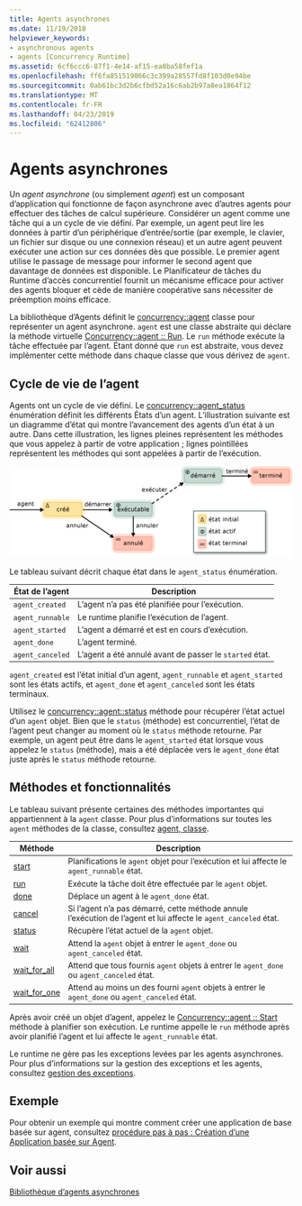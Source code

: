 ```yaml
---
title: Agents asynchrones
ms.date: 11/19/2018
helpviewer_keywords:
- asynchronous agents
- agents [Concurrency Runtime]
ms.assetid: 6cf6ccc6-87f1-4e14-af15-ea8ba58fef1a
ms.openlocfilehash: ff6fa851519066c3c399a28557fd8f103d0e94be
ms.sourcegitcommit: 0ab61bc3d2b6cfbd52a16c6ab2b97a8ea1864f12
ms.translationtype: MT
ms.contentlocale: fr-FR
ms.lasthandoff: 04/23/2019
ms.locfileid: "62412806"
---
```

# <a name="asynchronous-agents"></a>Agents asynchrones

Un *agent asynchrone* (ou simplement *agent*) est un composant d’application qui fonctionne de façon asynchrone avec d’autres agents pour effectuer des tâches de calcul supérieure. Considérer un agent comme une tâche qui a un cycle de vie défini. Par exemple, un agent peut lire les données à partir d’un périphérique d’entrée/sortie (par exemple, le clavier, un fichier sur disque ou une connexion réseau) et un autre agent peuvent exécuter une action sur ces données dès que possible. Le premier agent utilise le passage de message pour informer le second agent que davantage de données est disponible. Le Planificateur de tâches du Runtime d’accès concurrentiel fournit un mécanisme efficace pour activer des agents bloquer et cède de manière coopérative sans nécessiter de préemption moins efficace.

La bibliothèque d’Agents définit le [concurrency::agent](../../parallel/concrt/reference/agent-class.md) classe pour représenter un agent asynchrone. `agent` est une classe abstraite qui déclare la méthode virtuelle [Concurrency::agent :: Run](reference/agent-class.md#run). Le `run` méthode exécute la tâche effectuée par l’agent. Étant donné que `run` est abstraite, vous devez implémenter cette méthode dans chaque classe que vous dérivez de `agent`.

## <a name="agent-life-cycle"></a>Cycle de vie de l’agent

Agents ont un cycle de vie défini. Le [concurrency::agent_status](reference/concurrency-namespace-enums.md#agent_status) énumération définit les différents États d’un agent. L’illustration suivante est un diagramme d’état qui montre l’avancement des agents d’un état à un autre. Dans cette illustration, les lignes pleines représentent les méthodes que vous appelez à partir de votre application ; lignes pointillées représentent les méthodes qui sont appelées à partir de l’exécution.

![Diagramme d’état de l’agent](../../parallel/concrt/media/agentstate.png "diagramme d’état de l’Agent")

Le tableau suivant décrit chaque état dans le `agent_status` énumération.

|État de l’agent|Description|
|-----------------|-----------------|
|`agent_created`|L’agent n’a pas été planifiée pour l’exécution.|
|`agent_runnable`|Le runtime planifie l’exécution de l’agent.|
|`agent_started`|L’agent a démarré et est en cours d’exécution.|
|`agent_done`|L’agent terminé.|
|`agent_canceled`|L’agent a été annulé avant de passer le `started` état.|

`agent_created` est l’état initial d’un agent, `agent_runnable` et `agent_started` sont les états actifs, et `agent_done` et `agent_canceled` sont les états terminaux.

Utilisez le [concurrency::agent::status](reference/agent-class.md#status) méthode pour récupérer l’état actuel d’un `agent` objet. Bien que le `status` (méthode) est concurrentiel, l’état de l’agent peut changer au moment où le `status` méthode retourne. Par exemple, un agent peut être dans le `agent_started` état lorsque vous appelez le `status` (méthode), mais a été déplacée vers le `agent_done` état juste après le `status` méthode retourne.

## <a name="methods-and-features"></a>Méthodes et fonctionnalités

Le tableau suivant présente certaines des méthodes importantes qui appartiennent à la `agent` classe. Pour plus d’informations sur toutes les `agent` méthodes de la classe, consultez [agent, classe](../../parallel/concrt/reference/agent-class.md).

|Méthode|Description|
|------------|-----------------|
|[start](reference/agent-class.md#start)|Planifications le `agent` objet pour l’exécution et lui affecte le `agent_runnable` état.|
|[run](reference/agent-class.md#run)|Exécute la tâche doit être effectuée par le `agent` objet.|
|[done](reference/agent-class.md#done)|Déplace un agent à le `agent_done` état.|
|[cancel](../../parallel/concrt/cancellation-in-the-ppl.md#cancel)|Si l’agent n’a pas démarré, cette méthode annule l’exécution de l’agent et lui affecte le `agent_canceled` état.|
|[status](reference/agent-class.md#status)|Récupère l’état actuel de la `agent` objet.|
|[wait](reference/agent-class.md#wait)|Attend la `agent` objet à entrer le `agent_done` ou `agent_canceled` état.|
|[wait_for_all](reference/agent-class.md#wait_for_all)|Attend que tous fournis `agent` objets à entrer le `agent_done` ou `agent_canceled` état.|
|[wait_for_one](reference/agent-class.md#wait_for_one)|Attend au moins un des fourni `agent` objets à entrer le `agent_done` ou `agent_canceled` état.|

Après avoir créé un objet d’agent, appelez le [Concurrency::agent :: Start](reference/agent-class.md#start) méthode à planifier son exécution. Le runtime appelle le `run` méthode après avoir planifié l’agent et lui affecte le `agent_runnable` état.

Le runtime ne gère pas les exceptions levées par les agents asynchrones. Pour plus d’informations sur la gestion des exceptions et les agents, consultez [gestion des exceptions](../../parallel/concrt/exception-handling-in-the-concurrency-runtime.md).

## <a name="example"></a>Exemple

Pour obtenir un exemple qui montre comment créer une application de base basée sur agent, consultez [procédure pas à pas : Création d’une Application basée sur Agent](../../parallel/concrt/walkthrough-creating-an-agent-based-application.md).

## <a name="see-also"></a>Voir aussi

[Bibliothèque d’agents asynchrones](../../parallel/concrt/asynchronous-agents-library.md)
